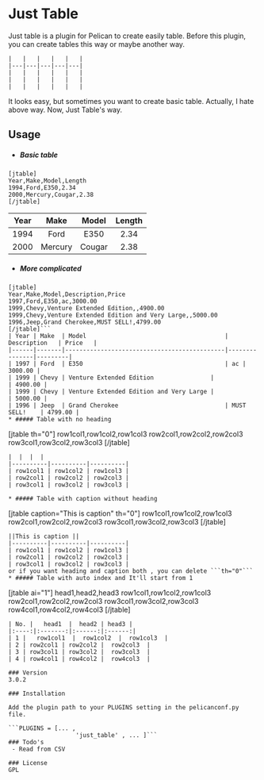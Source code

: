 # Just Table

Just table is a plugin for Pelican to create easily table. Before this plugin, you can create tables this way or maybe another way.
```
|   |   |   |   |   |
|---|---|---|---|---|
|   |   |   |   |   |
|   |   |   |   |   |
|   |   |   |   |   |
```
It looks easy, but sometimes you want to create basic table. Actually, I hate above way. Now, Just Table's way.

## Usage

* ##### Basic table

```
[jtable]
Year,Make,Model,Length
1994,Ford,E350,2.34
2000,Mercury,Cougar,2.38
[/jtable]
```



| Year |   Make  |  Model | Length |
|:----:|:-------:|:------:|:------:|
| 1994 |   Ford  |  E350  |  2.34  |
| 2000 | Mercury | Cougar |  2.38  |

* ##### More complicated

```
[jtable]
Year,Make,Model,Description,Price
1997,Ford,E350,ac,3000.00
1999,Chevy,Venture Extended Edition,,4900.00
1999,Chevy,Venture Extended Edition and Very Large,,5000.00
1996,Jeep,Grand Cherokee,MUST SELL!,4799.00
[/jtable]```
| Year | Make  | Model                                       | Description   | Price   |
|------|-------|---------------------------------------------|---------------|---------|
| 1997 | Ford  | E350                                        | ac | 3000.00 |
| 1999 | Chevy | Venture Extended Edition                |               | 4900.00 |
| 1999 | Chevy | Venture Extended Edition and Very Large |               | 5000.00 |
| 1996 | Jeep  | Grand Cherokee                              | MUST SELL!    | 4799.00 |
* ##### Table with no heading

```
[jtable th="0"]
row1col1,row1col2,row1col3
row2col1,row2col2,row2col3
row3col1,row3col2,row3col3
[/jtable]
```
|  |  |  |
|----------|----------|----------|
| row1col1 | row1col2 | row1col3 |
| row2col1 | row2col2 | row2col3 |
| row3col1 | row3col2 | row3col3 |

* ##### Table with caption without heading

```
[jtable caption="This is caption" th="0"]
row1col1,row1col2,row1col3
row2col1,row2col2,row2col3
row3col1,row3col2,row3col3
[/jtable]
```
||This is caption ||
|----------|----------|----------|
| row1col1 | row1col2 | row1col3 |
| row2col1 | row2col2 | row2col3 |
| row3col1 | row3col2 | row3col3 |
or if you want heading and caption both , you can delete ```th="0"```
* ##### Table with auto index and It'll start from 1

```
[jtable ai="1"]
head1,head2,head3
row1col1,row1col2,row1col3
row2col1,row2col2,row2col3
row3col1,row3col2,row3col3
row4col1,row4col2,row4col3 
[/jtable]
```
| No. |   head1  |  head2 | head3 |
|:----:|:-------:|:------:|:------:|
| 1 |   row1col1  |  row1col2  |  row1col3  |
| 2 | row2col1 | row2col2 |  row2col3  |
| 3 | row3col1 | row3col2 |  row3col3  |
| 4 | row4col1 | row4col2 |  row4col3  |

### Version
3.0.2

### Installation

Add the plugin path to your PLUGINS setting in the pelicanconf.py file.

```PLUGINS = [... , 
                   'just_table' , ... ]```
### Todo's
 - Read from CSV
 
### License
GPL